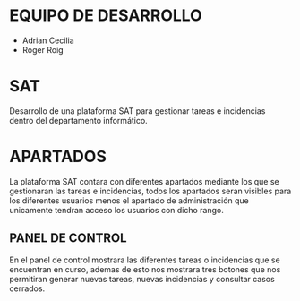 # EQUIPO DE DESARROLLO
 - Adrian Cecilia
 - Roger Roig
 
# SAT
Desarrollo de una plataforma SAT para gestionar tareas e incidencias dentro del departamento informático.

# APARTADOS
La plataforma SAT contara con diferentes apartados mediante los que se gestionaran las tareas e incidencias, todos los apartados seran visibles para los diferentes usuarios menos el apartado de administración que unicamente tendran acceso los usuarios con dicho rango.

## PANEL DE CONTROL
En el panel de control mostrara las diferentes tareas o incidencias que se encuentran en curso, ademas de esto nos mostrara tres botones que nos permitiran generar nuevas tareas, nuevas incidencias y consultar casos cerrados.